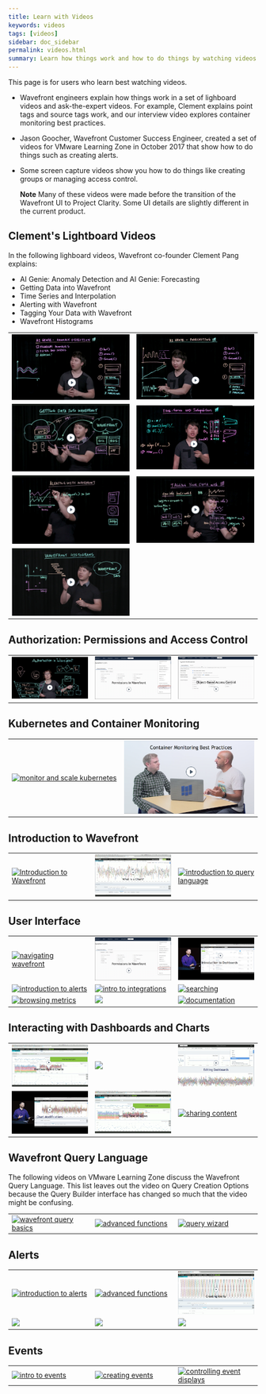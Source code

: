 ```yaml
---
title: Learn with Videos
keywords: videos
tags: [videos]
sidebar: doc_sidebar
permalink: videos.html
summary: Learn how things work and how to do things by watching videos.
---
```


This page is for users who learn best watching videos.

* Wavefront engineers explain how things work in a set of lighboard videos and ask-the-expert videos. For example, Clement explains point tags and source tags work, and our interview video explores container monitoring best practices.
* Jason Goocher, Wavefront Customer Success Engineer, created a set of videos for VMware Learning Zone in October 2017 that show how to do things such as creating alerts.
* Some screen capture videos show you how to do things like creating groups or managing access control.

  **Note** Many of these videos were made before the transition of the Wavefront UI to Project Clarity. Some UI details are slightly different in the current product.

## Clement's Lightboard Videos

In the following lighboard videos, Wavefront co-founder Clement Pang explains:
* AI Genie: Anomaly Detection and AI Genie: Forecasting
* Getting Data into Wavefront
* Time Series and Interpolation
* Alerting with Wavefront
* Tagging Your Data with Wavefront
* Wavefront Histograms

<table style="width: 100%;">
<tbody>
<tr>
<td width="50%"><a href="https://youtu.be/XiSkNETTfCI" target="_blank"><img src="/images/v_anomaly_detection.png" alt="ai genie anomaly detection"/></a></td>
<td width="50%"><a href="https://youtu.be/ypyyg0CElE4" target="_blank"><img src="/images/v_anomaly_forecasting.png"  alt="ai genie forecasting"/></a></td>
</tr>
<tr>
<td width="50%"><a href="https://www.youtube.com/watch?v=lhrtPSqn8-c&index=2&list=PLmp0id7yKiEdaWcjNtGikcyqpNcPNbn_K" target="_blank"><img src="/images/v_data_into_wavefront.png" alt="getting data into wavefront"/></a></td>
<td width="50%"><a href="https://youtu.be/9LnDszVrJs4"  target="_blank"><img src="/images/v_interpolation.png" alt="time series and interpolation"/></a></td>
</tr>
<tr>
<td width="50%"><a href="https://www.youtube.com/watch?v=VjmWExKiYYg&list=PLmp0id7yKiEdaWcjNtGikcyqpNcPNbn_K&index=1" target="_blank"><img src="/images/v_alerting_clement.png"  alt="Alerting With Wavefront"/></a></td>
<td width="50%"><a href="https://www.youtube.com/watch?v=9tt4orZHQts&index=3&list=PLmp0id7yKiEdaWcjNtGikcyqpNcPNbn_K" target="_blank"><img src="/images/v_tagging_clement.png"  alt="Tagging in Wavefront"/></a></td>
</tr>
<tr>
<td width="50%"><a href="https://www.youtube.com/watch?v=syIKQ2oZk9s&index=4&list=PLmp0id7yKiEdaWcjNtGikcyqpNcPNbn_K" target="_blank"><img src="/images/v_histograms.png" alt="Wavefront histograms"/></a></td>
<td width="50%">&nbsp;</td>
</tr>
</tbody>
</table>

## Authorization: Permissions and Access Control

<table style="width: 100%;">
<tbody>
<tr><td width="33%"><a href=" https://youtu.be/-HFb1AJINrY" target="_blank"><img src="images/v_authorization.png"  alt="Authorization in Wavefront"/></a></td>
<td width="33%"><a href="https://youtu.be/kQ-w-DyjW5M" target="_blank"><img src="/images/v_permissions_2019.png"  alt="Permissions for Users and Groups"/></a></td>
<td width="33%"><a href="https://youtu.be/45E4pkann0E" target="_blank"><img src="images/v_access.png" alt="Wavefront access control"/></a></td></tr>
</tbody>
</table>

## Kubernetes and Container Monitoring

<table style="width: 100%;">
<tbody>
<tr>
<td width="45%"><a href="https://www.youtube.com/watch?v=uqknhOpUEqU&index=2&list=PLmp0id7yKiEdaWcjNtGikcyqpNcPNbn_K" target="_blank"><img src="/images/v_kubernetes_pierre.png" alt="monitor and scale kubernetes"/></a></td>
<td width="55%"><a href="https://www.youtube.com/watch?v=_XYr1hlQqfI&list=PLmp0id7yKiEdaWcjNtGikcyqpNcPNbn_K&index=1" target="_blank"><img src="/images/v_container_monitoring.png"  alt="container monitoring best practice"/></a></td>
</tr>
</tbody>
</table>


## Introduction to Wavefront

<table style="width: 100%;">
<tbody>
<tr><td width="33%"><a href="https://vmwarelearningzone.vmware.com/oltpublish/site/openlearn.do?dispatch=previewLesson&id=4d81351f-dc7a-11e7-a6ac-0cc47a352510&inner=true&player2=true" target="_blank"><img src="/images/v_intro.png"  alt="Introduction to Wavefront"/></a></td>
<td width="33%"><a href="https://vmwarelearningzone.vmware.com/oltpublish/site/cms.do?view=olplayer&id=57f60938-dc7a-11e7-a6ac-0cc47a352510" target="_blank"><img src="/images/v_what_is_chart.png" alt="what is a chart?"/></a></td>
<td width="33%"><a href="https://vmwarelearningzone.vmware.com/oltpublish/site/openlearn.do?dispatch=previewLesson&id=60b992dc-dc7a-11e7-a6ac-0cc47a352510&inner=true&player2=true" target="_blank"><img src="/images/v_ql_intro.png" alt="introduction to query language"/></a></td></tr>
</tbody>
</table>


## User Interface

<table style="width: 100%;">
<tbody>
<tr><td width="33%"><a href="https://vmwarelearningzone.vmware.com/oltpublish/site/openlearn.do?dispatch=previewLesson&id=4eaeccb3-dc7a-11e7-a6ac-0cc47a352510&inner=true&player2=true" target="_blank"><img src="/images/v_navigating.png" alt="navigating wavefront"/></a></td>
<td width="33%"><a href="https://youtu.be/kQ-w-DyjW5M" target="_blank"><img src="/images/v_permissions_2019.png" alt="permissions and user profiles"/></a></td>
<td width="33%"><a href="https://vmwarelearningzone.vmware.com/oltpublish/site/openlearn.do?dispatch=previewLesson&id=5103bc38-dc7a-11e7-a6ac-0cc47a352510&inner=true&player2=true" target="_blank"><img src="/images/v_dashboards_intro.png" alt="introduction to dashboards"/></a></td></tr>
<tr><td width="33%"><a href="https://vmwarelearningzone.vmware.com/oltpublish/site/openlearn.do?dispatch=previewLesson&id=522058ee-dc7a-11e7-a6ac-0cc47a352510&inner=true&player2=true" target="_blank"><img src="/images/v_alert_intro.png" alt="introduction to alerts"/></a></td>
<td width="33%"><a href="https://vmwarelearningzone.vmware.com/oltpublish/site/openlearn.do?dispatch=previewLesson&id=534a1003-dc7a-11e7-a6ac-0cc47a352510&inner=true&player2=true" target="_blank"><img src="/images/v_integrations_intro.png" alt="intro to integrations"/></a></td>
<td width="33%"><a href="https://vmwarelearningzone.vmware.com/oltpublish/site/openlearn.do?dispatch=previewLesson&id=5468d6de-dc7a-11e7-a6ac-0cc47a352510&inner=true&player2=true" target="_blank"><img src="/images/v_searching.png" alt="searching"/></a></td></tr>
<tr>
<td width="33%"><a href="https://vmwarelearningzone.vmware.com/oltpublish/site/openlearn.do?dispatch=previewLesson&id=633ceb73-dc7a-11e7-a6ac-0cc47a352510&inner=true&player2=true" target="_blank"><img src="/images/v_browse_metrics.png" alt="browsing metrics"/></a></td>
<td width="33%"><a href="https://vmwarelearningzone.vmware.com/oltpublish/site/openlearn.do?dispatch=previewLesson&id=56c1fc0d-dc7a-11e7-a6ac-0cc47a352510&inner=true&player2=true" target="_blank"><img src="/images/v_organize_tags.png" /></a></td>
<td width="33%"><a href="https://vmwarelearningzone.vmware.com/oltpublish/site/openlearn.do?dispatch=previewLesson&id=55969833-dc7a-11e7-a6ac-0cc47a352510&inner=true&player2=true" target="_blank"><img src="/images/v_documentation.png" alt="documentation"/></a></td>
</tr>
</tbody>
</table>

## Interacting with Dashboards and Charts

<table style="width: 100%;">
<tbody>
<tr><td width="33%"><a href="https://vmwarelearningzone.vmware.com/oltpublish/site/openlearn.do?dispatch=previewLesson&id=5a810256-dc7a-11e7-a6ac-0cc47a352510&inner=true&player2=true" target="_blank"><img src="/images/v_dashboards_charts.png" alt="interact dashboards charts"/></a></td>
<td width="33%"><a href="https://vmwarelearningzone.vmware.com/oltpublish/site/openlearn.do?dispatch=previewLesson&id=5d02190e-dc7a-11e7-a6ac-0cc47a352510&inner=true&player2=true" target="_blank"><img src="/images/v_charts_creating.png"/></a></td>
<td width="33%"><a href="https://vmwarelearningzone.vmware.com/oltpublish/site/openlearn.do?dispatch=previewLesson&id=5e39c586-dc7a-11e7-a6ac-0cc47a352510&inner=true&player2=true" target="_blank"><img src="/images/v_dashboards_editing.png" alt="editing dashboards"/></a></td></tr>

<tr>
<td width="33%"><a href="https://vmwarelearningzone.vmware.com/oltpublish/site/openlearn.do?dispatch=previewLesson&id=5f759eb3-dc7a-11e7-a6ac-0cc47a352510&inner=true&player2=true" target="_blank"><img src="/images/v_charts_modifying.png" alt="sharing content"/></a></td>

<td width="33%"><a href="https://vmwarelearningzone.vmware.com/oltpublish/site/openlearn.do?dispatch=previewLesson&id=5925769f-dc7a-11e7-a6ac-0cc47a352510&inner=true&player2=true" target="_blank"><img src="/images/v_charts_time_window.png" alt="Setting Time Windows"/></a></td>

<td width="33%"><a href="https://vmwarelearningzone.vmware.com/oltpublish/site/openlearn.do?dispatch=previewLesson&id=5bbbd068-dc7a-11e7-a6ac-0cc47a352510&inner=true&player2=true" target="_blank"><img src="/images/v_share_content.png" alt="sharing content"/></a></td></tr>

</tbody>
</table>


## Wavefront Query Language
The following videos on VMware Learning Zone discuss the Wavefront Query Language. This list leaves out the video on Query Creation Options because the Query Builder interface has changed so much that the video might be confusing.

<table style="width: 100%;">
<tbody>
<tr><td width="33%"><a href="https://vmwarelearningzone.vmware.com/oltpublish/site/openlearn.do?dispatch=previewLesson&id=61f9391c-dc7a-11e7-a6ac-0cc47a352510&inner=true&player2=true" target="_blank"><img src="/images/v_ql_basics.png" alt="wavefront query basics"/></a></td>
<td width="33%"><a href="https://vmwarelearningzone.vmware.com/oltpublish/site/openlearn.do?dispatch=previewLesson&id=6601e213-dc7a-11e7-a6ac-0cc47a352510&inner=true&player2=true" target="_blank"><img src="/images/v_ql_advanced.png" alt="advanced functions"/></a></td>
<td width="33%"><a href="https://vmwarelearningzone.vmware.com/oltpublish/site/openlearn.do?dispatch=previewLesson&id=676ca5d2-dc7a-11e7-a6ac-0cc47a352510&inner=true&player2=true" target="_blank"><img src="/images/v_query_wizard.png" alt="query wizard"/></a></td> </tr>
</tbody>
</table>


## Alerts

<table style="width: 100%;">
<tbody>
<tr><td width="33%"><a href="https://vmwarelearningzone.vmware.com/oltpublish/site/openlearn.do?dispatch=previewLesson&id=522058ee-dc7a-11e7-a6ac-0cc47a352510&inner=true&player2=true" target="_blank"><img src="/images/v_alert_intro.png" alt="introduction to alerts"/></a></td>
<td width="33%"><a href="https://vmwarelearningzone.vmware.com/oltpublish/site/openlearn.do?dispatch=previewLesson&id=68cd255b-dc7a-11e7-a6ac-0cc47a352510&inner=true&player2=true" target="_blank"><img src="/images/v_alerts_monitoring.png" alt="advanced functions"/></a></td>
<td width="33%"><a href="https://vmwarelearningzone.vmware.com/oltpublish/site/openlearn.do?dispatch=previewLesson&id=6a27a841-dc7a-11e7-a6ac-0cc47a352510&inner=true&player2=true" target="_blank"><img src="/images/v_alerts_creating.png"/></a></td> </tr>
<tr>
<td width="33%"><a href="https://vmwarelearningzone.vmware.com/oltpublish/site/openlearn.do?dispatch=previewLesson&id=6cb2ac52-dc7a-11e7-a6ac-0cc47a352510&inner=true&player2=true" target="_blank"><img src="/images/v_alerts_lifecycle.png"/></a></td>
<td width="33%"><a href="https://vmwarelearningzone.vmware.com/oltpublish/site/openlearn.do?dispatch=previewLesson&id=6df8dd92-dc7a-11e7-a6ac-0cc47a352510&inner=true&player2=true" target="_blank"><img src="/images/v_alert_severity.png"/></a></td>
<td width="33%"><a href="https://vmwarelearningzone.vmware.com/oltpublish/site/openlearn.do?dispatch=previewLesson&id=6b704f39-dc7a-11e7-a6ac-0cc47a352510&inner=true&player2=true" target="_blank"><img src="/images/v_maintenance.png"/></a></td>
</tr>
</tbody>
</table>

## Events
<table style="width: 100%;">
<tbody>
<tr><td width="33%"><a href="https://vmwarelearningzone.vmware.com/oltpublish/site/openlearn.do?dispatch=previewLesson&id=6f470b3e-dc7a-11e7-a6ac-0cc47a352510&inner=true&player2=true" target="_blank"><img src="/images/v_events_intro.png" alt="intro to events"/></a></td>
<td width="33%"><a href="https://vmwarelearningzone.vmware.com/oltpublish/site/openlearn.do?dispatch=previewLesson&id=709ca1a8-dc7a-11e7-a6ac-0cc47a352510&inner=true&player2=true" target="_blank"><img src="/images/v_event_creating.png" alt="creating events"></a></td>
<td width="33%"><a href="https://vmwarelearningzone.vmware.com/oltpublish/site/openlearn.do?dispatch=previewLesson&id=71ef27f0-dc7a-11e7-a6ac-0cc47a352510&inner=true&player2=true" target="_blank"><img src="/images/v_events_control.png" alt="controlling event displays"/></a></td></tr>
</tbody>
</table>
